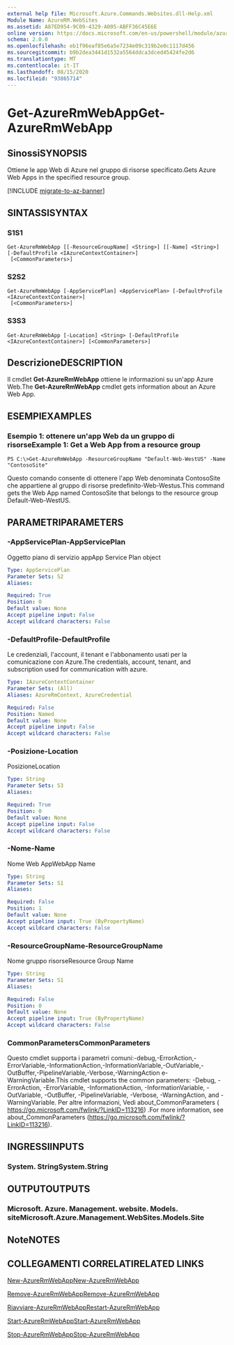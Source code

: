 ```yaml
---
external help file: Microsoft.Azure.Commands.Websites.dll-Help.xml
Module Name: AzureRM.WebSites
ms.assetid: A87ED954-9C09-4329-A005-ABFF36C45E6E
online version: https://docs.microsoft.com/en-us/powershell/module/azurerm.websites/get-azurermwebapp
schema: 2.0.0
ms.openlocfilehash: eb1f96eaf85e6a5e7234e09c319b2e0c1117d456
ms.sourcegitcommit: b9b2dea3441d1532a5564ddca3dced45424fe2d6
ms.translationtype: MT
ms.contentlocale: it-IT
ms.lasthandoff: 08/15/2020
ms.locfileid: "93865714"
---
```

# <span data-ttu-id="49fff-101">Get-AzureRmWebApp</span><span class="sxs-lookup"><span data-stu-id="49fff-101">Get-AzureRmWebApp</span></span>

## <span data-ttu-id="49fff-102">Sinossi</span><span class="sxs-lookup"><span data-stu-id="49fff-102">SYNOPSIS</span></span>
<span data-ttu-id="49fff-103">Ottiene le app Web di Azure nel gruppo di risorse specificato.</span><span class="sxs-lookup"><span data-stu-id="49fff-103">Gets Azure Web Apps in the specified resource group.</span></span>

[!INCLUDE [migrate-to-az-banner](../../includes/migrate-to-az-banner.md)]

## <span data-ttu-id="49fff-104">SINTASSI</span><span class="sxs-lookup"><span data-stu-id="49fff-104">SYNTAX</span></span>

### <span data-ttu-id="49fff-105">S1</span><span class="sxs-lookup"><span data-stu-id="49fff-105">S1</span></span>
```
Get-AzureRmWebApp [[-ResourceGroupName] <String>] [[-Name] <String>] [-DefaultProfile <IAzureContextContainer>]
 [<CommonParameters>]
```

### <span data-ttu-id="49fff-106">S2</span><span class="sxs-lookup"><span data-stu-id="49fff-106">S2</span></span>
```
Get-AzureRmWebApp [-AppServicePlan] <AppServicePlan> [-DefaultProfile <IAzureContextContainer>]
 [<CommonParameters>]
```

### <span data-ttu-id="49fff-107">S3</span><span class="sxs-lookup"><span data-stu-id="49fff-107">S3</span></span>
```
Get-AzureRmWebApp [-Location] <String> [-DefaultProfile <IAzureContextContainer>] [<CommonParameters>]
```

## <span data-ttu-id="49fff-108">Descrizione</span><span class="sxs-lookup"><span data-stu-id="49fff-108">DESCRIPTION</span></span>
<span data-ttu-id="49fff-109">Il cmdlet **Get-AzureRmWebApp** ottiene le informazioni su un'app Azure Web.</span><span class="sxs-lookup"><span data-stu-id="49fff-109">The **Get-AzureRmWebApp** cmdlet gets information about an Azure Web App.</span></span>

## <span data-ttu-id="49fff-110">ESEMPI</span><span class="sxs-lookup"><span data-stu-id="49fff-110">EXAMPLES</span></span>

### <span data-ttu-id="49fff-111">Esempio 1: ottenere un'app Web da un gruppo di risorse</span><span class="sxs-lookup"><span data-stu-id="49fff-111">Example 1: Get a Web App from a resource group</span></span>
```
PS C:\>Get-AzureRmWebApp -ResourceGroupName "Default-Web-WestUS" -Name "ContosoSite"
```

<span data-ttu-id="49fff-112">Questo comando consente di ottenere l'app Web denominata ContosoSite che appartiene al gruppo di risorse predefinito-Web-Westus.</span><span class="sxs-lookup"><span data-stu-id="49fff-112">This command gets the Web App named ContosoSite that belongs to the resource group Default-Web-WestUS.</span></span>

## <span data-ttu-id="49fff-113">PARAMETRI</span><span class="sxs-lookup"><span data-stu-id="49fff-113">PARAMETERS</span></span>

### <span data-ttu-id="49fff-114">-AppServicePlan</span><span class="sxs-lookup"><span data-stu-id="49fff-114">-AppServicePlan</span></span>
<span data-ttu-id="49fff-115">Oggetto piano di servizio app</span><span class="sxs-lookup"><span data-stu-id="49fff-115">App Service Plan object</span></span>

```yaml
Type: AppServicePlan
Parameter Sets: S2
Aliases: 

Required: True
Position: 0
Default value: None
Accept pipeline input: False
Accept wildcard characters: False
```

### <span data-ttu-id="49fff-116">-DefaultProfile</span><span class="sxs-lookup"><span data-stu-id="49fff-116">-DefaultProfile</span></span>
<span data-ttu-id="49fff-117">Le credenziali, l'account, il tenant e l'abbonamento usati per la comunicazione con Azure.</span><span class="sxs-lookup"><span data-stu-id="49fff-117">The credentials, account, tenant, and subscription used for communication with azure.</span></span>

```yaml
Type: IAzureContextContainer
Parameter Sets: (All)
Aliases: AzureRmContext, AzureCredential

Required: False
Position: Named
Default value: None
Accept pipeline input: False
Accept wildcard characters: False
```

### <span data-ttu-id="49fff-118">-Posizione</span><span class="sxs-lookup"><span data-stu-id="49fff-118">-Location</span></span>
<span data-ttu-id="49fff-119">Posizione</span><span class="sxs-lookup"><span data-stu-id="49fff-119">Location</span></span>

```yaml
Type: String
Parameter Sets: S3
Aliases: 

Required: True
Position: 0
Default value: None
Accept pipeline input: False
Accept wildcard characters: False
```

### <span data-ttu-id="49fff-120">-Nome</span><span class="sxs-lookup"><span data-stu-id="49fff-120">-Name</span></span>
<span data-ttu-id="49fff-121">Nome Web App</span><span class="sxs-lookup"><span data-stu-id="49fff-121">WebApp Name</span></span>

```yaml
Type: String
Parameter Sets: S1
Aliases: 

Required: False
Position: 1
Default value: None
Accept pipeline input: True (ByPropertyName)
Accept wildcard characters: False
```

### <span data-ttu-id="49fff-122">-ResourceGroupName</span><span class="sxs-lookup"><span data-stu-id="49fff-122">-ResourceGroupName</span></span>
<span data-ttu-id="49fff-123">Nome gruppo risorse</span><span class="sxs-lookup"><span data-stu-id="49fff-123">Resource Group Name</span></span>

```yaml
Type: String
Parameter Sets: S1
Aliases: 

Required: False
Position: 0
Default value: None
Accept pipeline input: True (ByPropertyName)
Accept wildcard characters: False
```

### <span data-ttu-id="49fff-124">CommonParameters</span><span class="sxs-lookup"><span data-stu-id="49fff-124">CommonParameters</span></span>
<span data-ttu-id="49fff-125">Questo cmdlet supporta i parametri comuni:-debug,-ErrorAction,-ErrorVariable,-InformationAction,-InformationVariable,-OutVariable,-OutBuffer,-PipelineVariable,-Verbose,-WarningAction e-WarningVariable.</span><span class="sxs-lookup"><span data-stu-id="49fff-125">This cmdlet supports the common parameters: -Debug, -ErrorAction, -ErrorVariable, -InformationAction, -InformationVariable, -OutVariable, -OutBuffer, -PipelineVariable, -Verbose, -WarningAction, and -WarningVariable.</span></span> <span data-ttu-id="49fff-126">Per altre informazioni, Vedi about_CommonParameters ( https://go.microsoft.com/fwlink/?LinkID=113216) .</span><span class="sxs-lookup"><span data-stu-id="49fff-126">For more information, see about_CommonParameters (https://go.microsoft.com/fwlink/?LinkID=113216).</span></span>

## <span data-ttu-id="49fff-127">INGRESSI</span><span class="sxs-lookup"><span data-stu-id="49fff-127">INPUTS</span></span>

### <span data-ttu-id="49fff-128">System. String</span><span class="sxs-lookup"><span data-stu-id="49fff-128">System.String</span></span>

## <span data-ttu-id="49fff-129">OUTPUT</span><span class="sxs-lookup"><span data-stu-id="49fff-129">OUTPUTS</span></span>

### <span data-ttu-id="49fff-130">Microsoft. Azure. Management. website. Models. site</span><span class="sxs-lookup"><span data-stu-id="49fff-130">Microsoft.Azure.Management.WebSites.Models.Site</span></span>

## <span data-ttu-id="49fff-131">Note</span><span class="sxs-lookup"><span data-stu-id="49fff-131">NOTES</span></span>

## <span data-ttu-id="49fff-132">COLLEGAMENTI CORRELATI</span><span class="sxs-lookup"><span data-stu-id="49fff-132">RELATED LINKS</span></span>

[<span data-ttu-id="49fff-133">New-AzureRmWebApp</span><span class="sxs-lookup"><span data-stu-id="49fff-133">New-AzureRmWebApp</span></span>](./New-AzureRmWebApp.md)

[<span data-ttu-id="49fff-134">Remove-AzureRmWebApp</span><span class="sxs-lookup"><span data-stu-id="49fff-134">Remove-AzureRmWebApp</span></span>](./Remove-AzureRmWebApp.md)

[<span data-ttu-id="49fff-135">Riavviare-AzureRmWebApp</span><span class="sxs-lookup"><span data-stu-id="49fff-135">Restart-AzureRmWebApp</span></span>](./Restart-AzureRmWebApp.md)

[<span data-ttu-id="49fff-136">Start-AzureRmWebApp</span><span class="sxs-lookup"><span data-stu-id="49fff-136">Start-AzureRmWebApp</span></span>](./Start-AzureRmWebApp.md)

[<span data-ttu-id="49fff-137">Stop-AzureRmWebApp</span><span class="sxs-lookup"><span data-stu-id="49fff-137">Stop-AzureRmWebApp</span></span>](./Stop-AzureRmWebApp.md)


